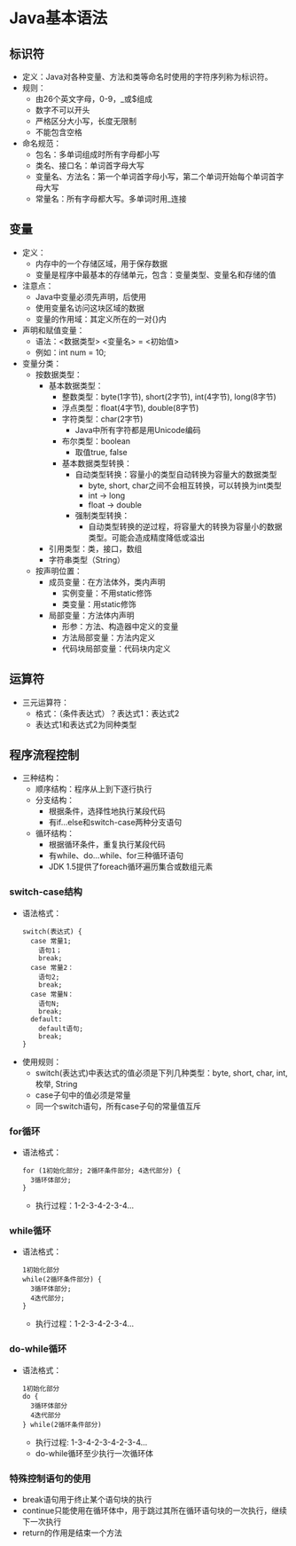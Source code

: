 # Java基本语法

## 标识符

  - 定义：Java对各种变量、方法和类等命名时使用的字符序列称为标识符。
  - 规则：
    - 由26个英文字母，0-9，_或$组成
    - 数字不可以开头
    - 严格区分大小写，长度无限制
    - 不能包含空格
  - 命名规范：
    - 包名：多单词组成时所有字母都小写
    - 类名、接口名：单词首字母大写
    - 变量名、方法名：第一个单词首字母小写，第二个单词开始每个单词首字母大写
    - 常量名：所有字母都大写。多单词时用_连接
    
## 变量

  - 定义：
    - 内存中的一个存储区域，用于保存数据
    - 变量是程序中最基本的存储单元，包含：变量类型、变量名和存储的值
  - 注意点：
    - Java中变量必须先声明，后使用
    - 使用变量名访问这块区域的数据
    - 变量的作用域：其定义所在的一对{}内
  - 声明和赋值变量：
    - 语法：<数据类型> <变量名> = <初始值>
    - 例如：int num = 10;
  - 变量分类：
    - 按数据类型：
      - 基本数据类型：
        - 整数类型：byte(1字节), short(2字节), int(4字节), long(8字节)
        - 浮点类型：float(4字节), double(8字节)
        - 字符类型：char(2字节)
          - Java中所有字符都是用Unicode编码
        - 布尔类型：boolean
          - 取值true, false
        - 基本数据类型转换：
          - 自动类型转换：容量小的类型自动转换为容量大的数据类型
            - byte, short, char之间不会相互转换，可以转换为int类型
            - int -> long 
            - float -> double
          - 强制类型转换：
            - 自动类型转换的逆过程，将容量大的转换为容量小的数据类型。可能会造成精度降低或溢出
      - 引用类型：类，接口，数组
      - 字符串类型（String）
    - 按声明位置：
      - 成员变量：在方法体外，类内声明
        - 实例变量：不用static修饰
        - 类变量：用static修饰
      - 局部变量：方法体内声明
        - 形参：方法、构造器中定义的变量
        - 方法局部变量：方法内定义
        - 代码块局部变量：代码块内定义
        
## 运算符

  - 三元运算符：
    - 格式：（条件表达式）？表达式1：表达式2
    - 表达式1和表达式2为同种类型
    
## 程序流程控制

  - 三种结构：
    - 顺序结构：程序从上到下逐行执行
    - 分支结构：
      - 根据条件，选择性地执行某段代码
      - 有if...else和switch-case两种分支语句
    - 循环结构：
      - 根据循环条件，重复执行某段代码
      - 有while、do...while、for三种循环语句
      - JDK 1.5提供了foreach循环遍历集合或数组元素
      
### switch-case结构

  - 语法格式：
    ```
    switch(表达式) {
      case 常量1;
        语句1；
        break;
      case 常量2：
        语句2;
        break;
      case 常量N：
        语句N;
        break;
      default:
        default语句;
        break;
    }
    ```
  - 使用规则：
    - switch(表达式)中表达式的值必须是下列几种类型：byte, short, char, int, 枚举, String
    - case子句中的值必须是常量
    - 同一个switch语句，所有case子句的常量值互斥
    
### for循环

  - 语法格式：
    ```
    for (1初始化部分; 2循环条件部分; 4迭代部分) {
      3循环体部分;
    }
    ```
    - 执行过程：1-2-3-4-2-3-4...
    
### while循环

  - 语法格式：
    ```
    1初始化部分
    while(2循环条件部分) {
      3循环体部分;
      4迭代部分;
    }
    ```
    - 执行过程：1-2-3-4-2-3-4...
  
### do-while循环

  - 语法格式：
    ```
    1初始化部分
    do {
      3循环体部分
      4迭代部分
    } while(2循环条件部分)
    ```
    - 执行过程: 1-3-4-2-3-4-2-3-4...
    - do-while循环至少执行一次循环体
    
### 特殊控制语句的使用

  - break语句用于终止某个语句块的执行
  - continue只能使用在循环体中，用于跳过其所在循环语句块的一次执行，继续下一次执行
  - return的作用是结束一个方法
  
  
  
  
  
  
  
  
  
  
  
